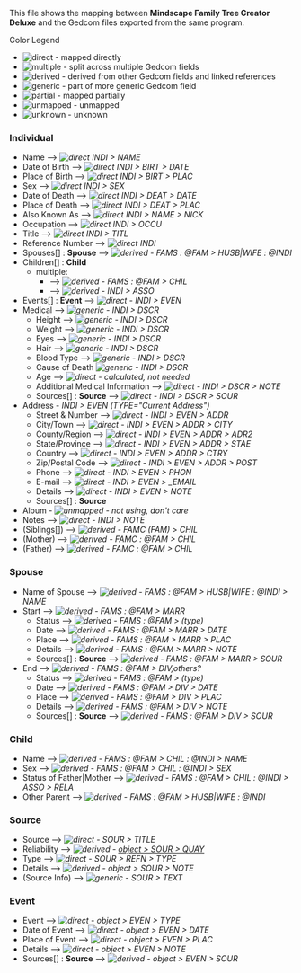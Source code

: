 This file shows the mapping between **Mindscape Family Tree Creator Deluxe** and the Gedcom files exported from the same program.

Color Legend
- ![direct](https://placehold.it/10/00ff00?text=+) - mapped directly
- ![multiple](https://placehold.it/10/ccff11?text=+) - split across multiple Gedcom fields
- ![derived](https://placehold.it/10/ccff11?text=+) - derived from other Gedcom fields and linked references
- ![generic](https://placehold.it/10/ffff00?text=+) - part of more generic Gedcom field
- ![partial](https://placehold.it/10/ffaa00?text=+) - mapped partially
- ![unmapped](https://placehold.it/10/ff0000?text=+) - unmapped
- ![unknown](https://placehold.it/10/00ffff?text=+) - unknown

### Individual

- Name --> *![direct](https://placehold.it/10/00ff00?text=+) INDI > NAME*
- Date of Birth --> *![direct](https://placehold.it/10/00ff00?text=+) INDI > BIRT > DATE*
- Place of Birth --> *![direct](https://placehold.it/10/00ff00?text=+) INDI > BIRT > PLAC*
- Sex --> *![direct](https://placehold.it/10/00ff00?text=+) INDI > SEX*
- Date of Death --> *![direct](https://placehold.it/10/00ff00?text=+) INDI > DEAT > DATE*
- Place of Death --> *![direct](https://placehold.it/10/00ff00?text=+) INDI > DEAT > PLAC*
- Also Known As --> *![direct](https://placehold.it/10/00ff00?text=+) INDI > NAME > NICK*
- Occupation --> *![direct](https://placehold.it/10/00ff00?text=+) INDI > OCCU*
- Title --> *![direct](https://placehold.it/10/00ff00?text=+) INDI > TITL*
- Reference Number --> *![direct](https://placehold.it/10/00ff00?text=+) INDI*
- Spouses[] : **Spouse** --> *![derived](https://placehold.it/10/ccff11?text=+) - FAMS : @FAM > HUSB|WIFE : @INDI*
- Children[] : **Child**
  - multiple:
    - --> *![derived](https://placehold.it/10/ccff11?text=+) - FAMS : @FAM > CHIL*
    - --> *![derived](https://placehold.it/10/ccff11?text=+) - INDI > ASSO*
- Events[] : **Event** --> *![direct](https://placehold.it/10/00ff00?text=+) - INDI > EVEN*
- Medical --> *![generic](https://placehold.it/10/ffff00?text=+) - INDI > DSCR*
  - Height --> *![generic](https://placehold.it/10/ffff00?text=+) - INDI > DSCR*
  - Weight --> *![generic](https://placehold.it/10/ffff00?text=+) - INDI > DSCR*
  - Eyes --> *![generic](https://placehold.it/10/ffff00?text=+) - INDI > DSCR*
  - Hair --> *![generic](https://placehold.it/10/ffff00?text=+) - INDI > DSCR*
  - Blood Type --> *![generic](https://placehold.it/10/ffff00?text=+) - INDI > DSCR*
  - Cause of Death *![generic](https://placehold.it/10/ffff00?text=+) - INDI > DSCR*
  - Age --> *![direct](https://placehold.it/10/00ff00?text=+) - calculated, not needed*
  - Additional Medical Information --> *![direct](https://placehold.it/10/00ff00?text=+) - INDI > DSCR > NOTE*
  - Sources[] : **Source** --> *![direct](https://placehold.it/10/00ff00?text=+) - INDI > DSCR > SOUR*
- Address - *INDI > EVEN (TYPE="Current Address")*
  - Street & Number --> *![direct](https://placehold.it/10/00ff00?text=+) - INDI > EVEN > ADDR*
  - City/Town --> *![direct](https://placehold.it/10/00ff00?text=+) - INDI > EVEN > ADDR > CITY*
  - County/Region --> *![direct](https://placehold.it/10/00ff00?text=+) - INDI > EVEN > ADDR > ADR2*
  - State/Province --> *![direct](https://placehold.it/10/00ff00?text=+) - INDI > EVEN > ADDR > STAE*
  - Country --> *![direct](https://placehold.it/10/00ff00?text=+) - INDI > EVEN > ADDR > CTRY*
  - Zip/Postal Code --> *![direct](https://placehold.it/10/00ff00?text=+) - INDI > EVEN > ADDR > POST*
  - Phone --> *![direct](https://placehold.it/10/00ff00?text=+) - INDI > EVEN > PHON*
  - E-mail --> *![direct](https://placehold.it/10/00ff00?text=+) - INDI > EVEN > _EMAIL*
  - Details --> *![direct](https://placehold.it/10/00ff00?text=+) - INDI > EVEN > NOTE*
  - Sources[] : **Source**
- Album - *![unmapped](https://placehold.it/10/ff0000?text=+) - not using, don't care*
- Notes --> *![direct](https://placehold.it/10/00ff00?text=+) - INDI > NOTE*
- (Siblings[]) --> *![derived](https://placehold.it/10/ccff11?text=+) - FAMC (FAM) > CHIL*
- (Mother) --> *![derived](https://placehold.it/10/ccff11?text=+) - FAMC : @FAM > CHIL*
- (Father) --> *![derived](https://placehold.it/10/ccff11?text=+) - FAMC : @FAM > CHIL*

### Spouse

- Name of Spouse --> *![derived](https://placehold.it/10/ccff11?text=+) - FAMS : @FAM > HUSB|WIFE : @INDI > NAME*
- Start --> *![derived](https://placehold.it/10/ccff11?text=+) - FAMS : @FAM > MARR*
  - Status --> *![derived](https://placehold.it/10/ccff11?text=+) - FAMS : @FAM > (type)*
  - Date --> *![derived](https://placehold.it/10/ccff11?text=+) - FAMS : @FAM > MARR > DATE*
  - Place --> *![derived](https://placehold.it/10/ccff11?text=+) - FAMS : @FAM > MARR > PLAC*
  - Details --> *![derived](https://placehold.it/10/ccff11?text=+) - FAMS : @FAM > MARR > NOTE*
  - Sources[] : **Source** --> *![derived](https://placehold.it/10/ccff11?text=+) - FAMS : @FAM > MARR > SOUR*
- End --> *![derived](https://placehold.it/10/ccff11?text=+) - FAMS : @FAM > DIV,others?*
  - Status --> *![derived](https://placehold.it/10/ccff11?text=+) - FAMS : @FAM > (type)*
  - Date --> *![derived](https://placehold.it/10/ccff11?text=+) - FAMS : @FAM > DIV > DATE*
  - Place --> *![derived](https://placehold.it/10/ccff11?text=+) - FAMS : @FAM > DIV > PLAC*
  - Details --> *![derived](https://placehold.it/10/ccff11?text=+) - FAMS : @FAM > DIV > NOTE*
  - Sources[] : **Source** --> *![derived](https://placehold.it/10/ccff11?text=+) - FAMS : @FAM > DIV > SOUR*

### Child

- Name --> *![derived](https://placehold.it/10/ccff11?text=+) - FAMS : @FAM > CHIL : @INDI > NAME*
- Sex --> *![derived](https://placehold.it/10/ccff11?text=+) - FAMS : @FAM > CHIL : @INDI > SEX*
- Status of Father|Mother --> *![derived](https://placehold.it/10/ccff11?text=+) - FAMS : @FAM > CHIL : @INDI > ASSO > RELA*
- Other Parent --> *![derived](https://placehold.it/10/ccff11?text=+) - FAMS : @FAM > HUSB|WIFE : @INDI*

### Source

- Source --> *![direct](https://placehold.it/10/00ff00?text=+) - SOUR > TITLE*
- Reliability --> *![derived](https://placehold.it/10/ccff11?text=+) - [object > SOUR > QUAY](http://homepages.rootsweb.ancestry.com/~pmcbride/gedcom/55gcch2.htm#SOURCE_CITATION)*
- Type --> *![direct](https://placehold.it/10/00ff00?text=+) - SOUR > REFN > TYPE*
- Details --> *![derived](https://placehold.it/10/ccff11?text=+) - object > SOUR > NOTE*
- (Source Info) --> *![generic](https://placehold.it/10/ffff00?text=+) - SOUR > TEXT*

### Event

- Event --> *![direct](https://placehold.it/10/00ff00?text=+) - object > EVEN > TYPE*
- Date of Event --> *![direct](https://placehold.it/10/00ff00?text=+) - object > EVEN > DATE*
- Place of Event --> *![direct](https://placehold.it/10/00ff00?text=+) - object > EVEN > PLAC*
- Details --> *![direct](https://placehold.it/10/00ff00?text=+) - object > EVEN > NOTE*
- Sources[] : **Source** --> *![derived](https://placehold.it/10/ccff11?text=+) - object > EVEN > SOUR*
